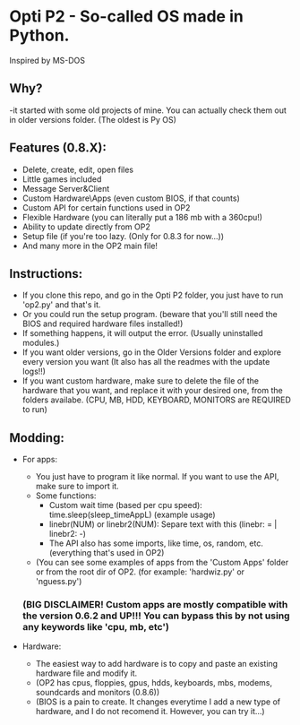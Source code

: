 # Opti P2 - So-called OS made in Python.
Inspired by MS-DOS

## Why?
-it started with some old projects of mine. You can actually check them out in older versions folder. (The oldest is Py OS)

## Features (0.8.X):
* Delete, create, edit, open files
* Little games included
* Message Server&Client
* Custom Hardware\Apps (even custom BIOS, if that counts)
* Custom API for certain functions used in OP2
* Flexible Hardware (you can literally put a 186 mb with a 360cpu!)
* Ability to update directly from OP2
* Setup file (if you're too lazy. (Only for 0.8.3 for now...))
* And many more in the OP2 main file!

## Instructions:
* If you clone this repo, and go in the Opti P2 folder, you just have to run 'op2.py' and that's it.
* Or you could run the setup program. (beware that you'll still need the BIOS and required hardware files installed!)
* If something happens, it will output the error. (Usually uninstalled modules.)
* If you want older versions, go in the Older Versions folder and explore every version you want (It also has all the readmes with the update logs!!)
* If you want custom hardware, make sure to delete the file of the hardware that you want, and replace it with your desired one, from the folders availabe.
  (CPU, MB, HDD, KEYBOARD, MONITORS are REQUIRED to run)

## Modding:
* For apps:
	* You just have to program it like normal. If you want to use the API, make sure to import it.
	* Some functions:
		* Custom wait time (based per cpu speed): time.sleep(sleep_timeAppL) (example usage)
		* linebr(NUM) or linebr2(NUM): Separe text with this (linebr: = | linebr2: -)
		* The API also has some imports, like time, os, random, etc. (everything that's used in OP2)
	* (You can see some examples of apps from the 'Custom Apps' folder or from the root dir of OP2. (for example: 'hardwiz.py' or 'nguess.py')
	### (BIG DISCLAIMER! Custom apps are mostly compatible with the version 0.6.2 and UP!!! You can bypass this by not using any keywords like 'cpu, mb, etc')

* Hardware:
	* The easiest way to add hardware is to copy and paste an existing hardware file and modify it.
	* (OP2 has cpus, floppies, gpus, hdds, keyboards, mbs, modems, soundcards and monitors (0.8.6))
	* (BIOS is a pain to create. It changes everytime I add a new type of hardware, and I do not recomend it. However, you can try it...)
